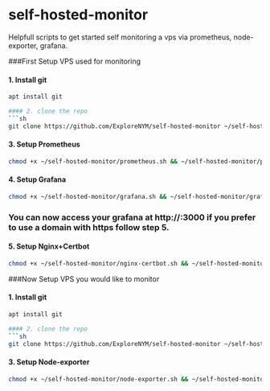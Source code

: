 # self-hosted-monitor
Helpfull scripts to get started self monitoring a vps via prometheus, node-exporter, grafana.


###First Setup VPS used for monitoring

#### 1. Install git
```sh
apt install git

#### 2. clone the repo
```sh
git clone https://github.com/ExploreNYM/self-hosted-monitor ~/self-hosted-monitor
```

#### 3. Setup Prometheus

```sh
chmod +x ~/self-hosted-monitor/prometheus.sh && ~/self-hosted-monitor/prometheus.sh
```

#### 4. Setup Grafana

```sh
chmod +x ~/self-hosted-monitor/grafana.sh && ~/self-hosted-monitor/grafana.sh
```

### You can now access your grafana at http://<youripaddress>:3000 if you prefer to use a domain with https follow step 5.

#### 5. Setup Nginx+Certbot

```sh
chmod +x ~/self-hosted-monitor/nginx-certbot.sh && ~/self-hosted-monitor/nginx-certbot.sh
```


###Now Setup VPS you would like to monitor

#### 1. Install git
```sh
apt install git

#### 2. clone the repo
```sh
git clone https://github.com/ExploreNYM/self-hosted-monitor ~/self-hosted-monitor
```

#### 3. Setup Node-exporter

```sh
chmod +x ~/self-hosted-monitor/node-exporter.sh && ~/self-hosted-monitor/node-exporter.sh
```
